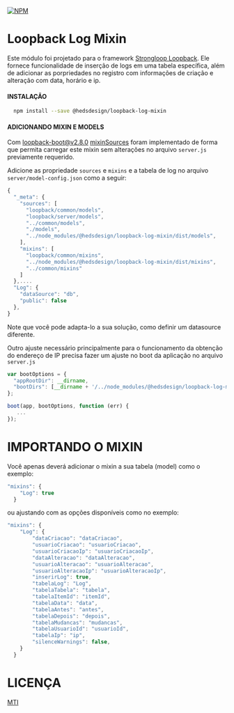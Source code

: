 [![NPM](https://nodei.co/npm/@hedsdesign/loopback-log-mixin.png?stars&downloads)](https://nodei.co/npm/@hedsdesign/loopback-log-mixin/)

Loopback Log Mixin
=============
Este módulo foi projetado para o framework [Strongloop Loopback](https://github.com/strongloop/loopback). Ele fornece funcionalidade de inserção de logs em uma tabela específica, além de adicionar as porpriedades no registro com informações de criação e alteração com data, horário e ip.

#### INSTALAÇÃO

```bash
  npm install --save @hedsdesign/loopback-log-mixin
```

#### ADICIONANDO MIXIN E MODELS
Com [loopback-boot@v2.8.0](https://github.com/strongloop/loopback-boot/) [mixinSources](https://github.com/strongloop/loopback-boot/pull/131) foram implementado de forma que permita carregar este mixin sem alterações no arquivo `server.js` previamente requerido.

Adicione as propriedade `sources` e `mixins` e a tabela de log no arquivo `server/model-config.json` como a seguir:

```js
{
  "_meta": {
    "sources": [
      "loopback/common/models",
      "loopback/server/models",
      "../common/models",
      "./models",
      "../node_modules/@hedsdesign/loopback-log-mixin/dist/models",
    ],
    "mixins": [
      "loopback/common/mixins",
      "../node_modules/@hedsdesign/loopback-log-mixin/dist/mixins",
      "../common/mixins"
    ]
  },....
  "Log": {
    "dataSource": "db",
    "public": false
  },
}
```

Note que você pode adapta-lo a sua solução, como definir um datasource diferente.

Outro ajuste necessário principalmente para o funcionamento da obtenção do endereço de IP precisa fazer um ajuste no boot da aplicação no arquivo `server.js`

```js
var bootOptions = {
  "appRootDir": __dirname,
  "bootDirs": [__dirname + '/../node_modules/@hedsdesign/loopback-log-mixin/dist/boot']
};

boot(app, bootOptions, function (err) {
   ...
});
```

IMPORTANDO O MIXIN
========

Você apenas deverá adicionar o mixin a sua tabela (model)  como o exemplo:

```js
"mixins": {
    "Log": true    
  }
```

ou ajustando com as opções disponíveis como no exemplo:

```js
"mixins": {
    "Log": {
        "dataCriacao": "dataCriacao",
        "usuarioCriacao": "usuarioCriacao",
        "usuarioCriacaoIp": "usuarioCriacaoIp",
        "dataAlteracao": "dataAlteracao",
        "usuarioAlteracao": "usuarioAlteracao",
        "usuarioAlteracaoIp": "usuarioAlteracaoIp",
        "inserirLog": true,
        "tabelaLog": "Log",
        "tabelaTabela": "tabela",
        "tabelaItemId": "itemId",
        "tabelaData": "data",
        "tabelaAntes": "antes",
        "tabelaDepois": "depois",
        "tabelaMudancas": "mudancas",
        "tabelaUsuarioId": "usuarioId",
        "tabelaIp": "ip",
        "silenceWarnings": false,
    }    
  }
```

LICENÇA
=============
[MTI](LICENSE)



